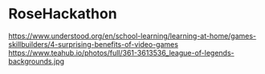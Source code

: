 # RoseHackathon
https://www.understood.org/en/school-learning/learning-at-home/games-skillbuilders/4-surprising-benefits-of-video-games
https://www.teahub.io/photos/full/361-3613536_league-of-legends-backgrounds.jpg 

